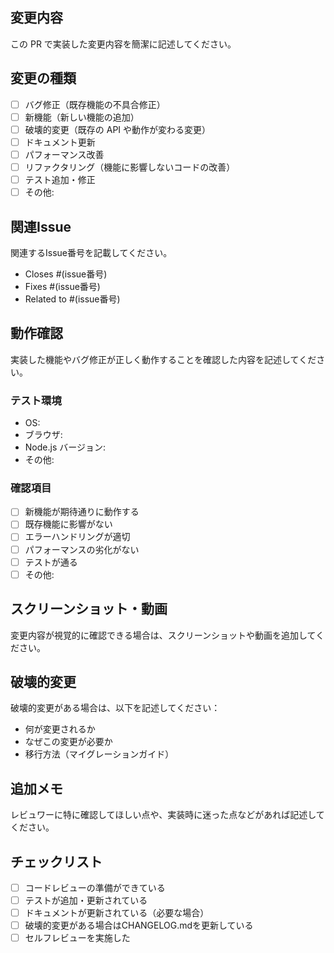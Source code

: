 ## 変更内容
この PR で実装した変更内容を簡潔に記述してください。

## 変更の種類
- [ ] バグ修正（既存機能の不具合修正）
- [ ] 新機能（新しい機能の追加）
- [ ] 破壊的変更（既存の API や動作が変わる変更）
- [ ] ドキュメント更新
- [ ] パフォーマンス改善
- [ ] リファクタリング（機能に影響しないコードの改善）
- [ ] テスト追加・修正
- [ ] その他: 

## 関連Issue
関連するIssue番号を記載してください。
- Closes #(issue番号)
- Fixes #(issue番号)
- Related to #(issue番号)

## 動作確認
実装した機能やバグ修正が正しく動作することを確認した内容を記述してください。

### テスト環境
- OS: 
- ブラウザ: 
- Node.js バージョン: 
- その他:

### 確認項目
- [ ] 新機能が期待通りに動作する
- [ ] 既存機能に影響がない
- [ ] エラーハンドリングが適切
- [ ] パフォーマンスの劣化がない
- [ ] テストが通る
- [ ] その他: 

## スクリーンショット・動画
変更内容が視覚的に確認できる場合は、スクリーンショットや動画を追加してください。

## 破壊的変更
破壊的変更がある場合は、以下を記述してください：
- 何が変更されるか
- なぜこの変更が必要か  
- 移行方法（マイグレーションガイド）

## 追加メモ
レビュワーに特に確認してほしい点や、実装時に迷った点などがあれば記述してください。

## チェックリスト
- [ ] コードレビューの準備ができている
- [ ] テストが追加・更新されている
- [ ] ドキュメントが更新されている（必要な場合）
- [ ] 破壊的変更がある場合はCHANGELOG.mdを更新している
- [ ] セルフレビューを実施した